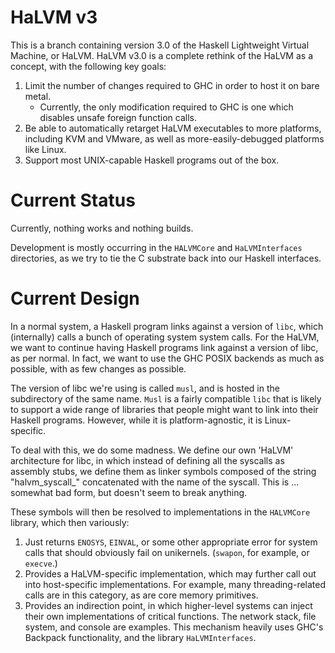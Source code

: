 # HaLVM v3

This is a branch containing version 3.0 of the Haskell Lightweight Virtual
Machine, or HaLVM. HaLVM v3.0 is a complete rethink of the HaLVM as a concept,
with the following key goals:

  1. Limit the number of changes required to GHC in order to host it on
     bare metal.
        * Currently, the only modification required to GHC is one
          which disables unsafe foreign function calls.
  1. Be able to automatically retarget HaLVM executables to more platforms,
     including KVM and VMware, as well as more-easily-debugged platforms
     like Linux.
  1. Support most UNIX-capable Haskell programs out of the box.

# Current Status

Currently, nothing works and nothing builds.

Development is mostly occurring in the `HALVMCore` and `HaLVMInterfaces`
directories, as we try to tie the C substrate back into our Haskell
interfaces.

# Current Design

In a normal system, a Haskell program links against a version of `libc`, which
(internally) calls a bunch of operating system system calls. For the HaLVM, we
want to continue having Haskell programs link against a version of libc, as per
normal. In fact, we want to use the GHC POSIX backends as much as possible, with
as few changes as possible.

The version of libc we're using is called `musl`, and is hosted in the
subdirectory of the same name. `Musl` is a fairly compatible `libc` that is
likely to support a wide range of libraries that people might want to link into
their Haskell programs. However, while it is platform-agnostic, it is
Linux-specific.

To deal with this, we do some madness. We define our own 'HaLVM' architecture
for libc, in which instead of defining all the syscalls as assembly stubs, we
define them as linker symbols composed of the string "halvm_syscall_" concatenated
with the name of the syscall. This is ... somewhat bad form, but doesn't seem to
break anything.

These symbols will then be resolved to implementations in the `HALVMCore`
library, which then variously:

   1. Just returns `ENOSYS`, `EINVAL`, or some other appropriate error
      for system calls that should obviously fail on unikernels. (`swapon`,
      for example, or `execve`.)
   1. Provides a HaLVM-specific implementation, which may further call out
      into host-specific implementations. For example, many threading-related
      calls are in this category, as are core memory primitives.
   1. Provides an indirection point, in which higher-level systems can
      inject their own implementations of critical functions. The network
      stack, file system, and console are examples. This mechanism heavily
      uses GHC's Backpack functionality, and the library `HaLVMInterfaces`.
